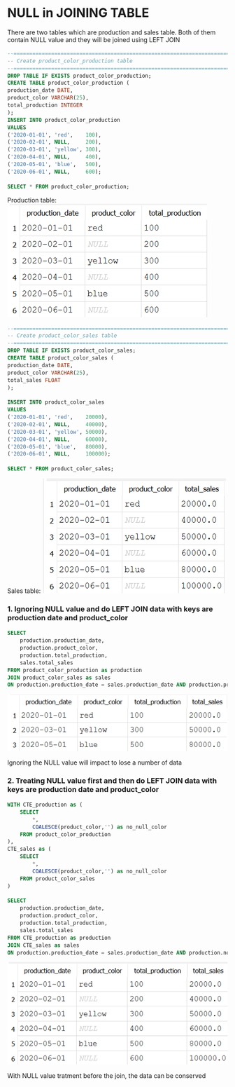 # NULL in JOINING TABLE

There are two tables which are production and sales table. Both of them contain NULL value and they will be joined using LEFT JOIN
```sql
--========================================================================
-- Create product_color_production table
--========================================================================
DROP TABLE IF EXISTS product_color_production;
CREATE TABLE product_color_production (
production_date DATE,
product_color VARCHAR(25),
total_production INTEGER
);
INSERT INTO product_color_production
VALUES
('2020-01-01', 'red',    100),
('2020-02-01', NULL,     200),
('2020-03-01', 'yellow', 300),
('2020-04-01', NULL,     400),
('2020-05-01', 'blue',   500),
('2020-06-01', NULL,     600);

SELECT * FROM product_color_production;
```
Production table:
![Library_project](https://github.com/imdwipayana/DB-Browser-for-SQLite/blob/main/Problem%20and%20Solution/NULL%20in%20JOINING%20Table/image/product_color_production.png)

```sql
--========================================================================
-- Create product_color_sales table
--========================================================================
DROP TABLE IF EXISTS product_color_sales;
CREATE TABLE product_color_sales (
production_date DATE,
product_color VARCHAR(25),
total_sales FLOAT
);

INSERT INTO product_color_sales
VALUES
('2020-01-01', 'red',    20000),
('2020-02-01', NULL,     40000),
('2020-03-01', 'yellow', 50000),
('2020-04-01', NULL,     60000),
('2020-05-01', 'blue',   80000),
('2020-06-01', NULL,     100000);

SELECT * FROM product_color_sales;
```
Sales table:
![Library_project](https://github.com/imdwipayana/DB-Browser-for-SQLite/blob/main/Problem%20and%20Solution/NULL%20in%20JOINING%20Table/image/product_color_sales.png)


### 1. Ignoring NULL value and do LEFT JOIN data with keys are production date and product_color
```sql
SELECT
	production.production_date,
	production.product_color,
	production.total_production,
	sales.total_sales
FROM product_color_production as production
JOIN product_color_sales as sales
ON production.production_date = sales.production_date AND production.product_color = sales.product_color;
```
![Library_project](https://github.com/imdwipayana/DB-Browser-for-SQLite/blob/main/Problem%20and%20Solution/NULL%20in%20JOINING%20Table/image/number_1.png)

Ignoring the NULL value will impact to lose a number of data

### 2. Treating NULL value first and then do LEFT JOIN data with keys are production date and product_color
```sql
WITH CTE_production as (
	SELECT
		*,
		COALESCE(product_color,'') as no_null_color
	FROM product_color_production
),
CTE_sales as (
	SELECT
		*,
		COALESCE(product_color,'') as no_null_color
	FROM product_color_sales
)

SELECT
	production.production_date,
	production.product_color,
	production.total_production,
	sales.total_sales
FROM CTE_production as production
JOIN CTE_sales as sales
ON production.production_date = sales.production_date AND production.no_null_color = sales.no_null_color;
```
![Library_project](https://github.com/imdwipayana/DB-Browser-for-SQLite/blob/main/Problem%20and%20Solution/NULL%20in%20JOINING%20Table/image/number_2.png)

With NULL value tratment before the join, the data can be conserved
